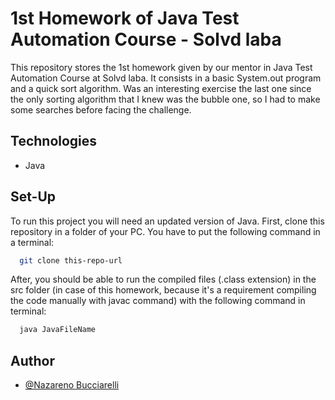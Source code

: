 # 1st Homework of Java Test Automation Course - Solvd laba
This repository stores the 1st homework given by our mentor in Java Test Automation Course at Solvd laba. It consists in a basic System.out program and a quick sort algorithm. Was an interesting exercise the last one since the only sorting algorithm that I knew was the bubble one, so I had to make some searches before facing the challenge.

## Technologies

- Java

## Set-Up

To run this project you will need an updated version of Java.
First, clone this repository in a folder of your PC.
You have to put the following command in a terminal:

```bash
  git clone this-repo-url
```
After, you should be able to run the compiled files (.class extension) in the src folder (in case of this homework, because it's a requirement compiling the code manually with javac command) with the following command in terminal:

```bash
  java JavaFileName
```
## Author

- [@Nazareno Bucciarelli](https://github.com/nazabucciarelli)
